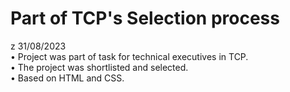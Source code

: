 # Part of TCP's Selection process
z 31/08/2023 <br>
• Project was part of task for technical executives in TCP. <br>
• The project was shortlisted and selected.<br>
• Based on HTML and CSS. <br>
